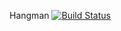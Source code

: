 Hangman
[![Build Status](https://travis-ci.com/zeffur/Hangman.svg?branch=develop2.0)](https://travis-ci.com/zeffur/Hangman)
